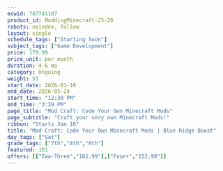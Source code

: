 ```yaml
---
ecwid: 767741187
product_id: ModdingMinecraft-25-26
robots: noindex, follow
layout: single
schedule_tags: ["Starting Soon"]
subject_tags: ["Game Development"]
price: 179.99
price_unit: per month
duration: 4-6 mo
category: Ongoing
weight: 53
start_date: 2026-01-10
end_date: 2026-05-24
start_time: "12:30 PM"
end_time: "3:30 PM"
page_title: "Mod Craft: Code Your Own Minecraft Mods"
page_subtitle: "Craft your very own Minecraft Mods!"
ribbon: "Starts Jan 10"
title: "Mod Craft: Code Your Own Minecraft Mods | Blue Ridge Boost"
day_tags: ["Sat"]
grade_tags: ["7th","8th","9th"]
featured: 181
offers: [["Two-Three","161.99"],["Four+","152.99"]]
---
```


